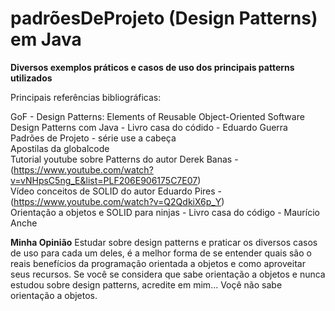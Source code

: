 # padrõesDeProjeto (Design Patterns) em Java
<b>Diversos exemplos práticos e casos de uso dos principais patterns utilizados</b>

Principais referências bibliográficas:

GoF - Design Patterns: Elements of Reusable Object-Oriented Software
<br/>
Design Patterns com Java - Livro casa do códido - Eduardo Guerra
<br/>
Padrões de Projeto - série use a cabeça
<br/>
Apostilas da globalcode
<br/>
Tutorial youtube sobre Patterns do autor Derek Banas - (https://www.youtube.com/watch?v=vNHpsC5ng_E&list=PLF206E906175C7E07)
<br/>
Vídeo conceitos de SOLID do autor Eduardo Pires - (https://www.youtube.com/watch?v=Q2QdkiX6p_Y)
<br/>
Orientação a objetos e SOLID para ninjas - Livro casa do código - Maurício Anche
<br/>

<b>Minha Opinião</b>
Estudar sobre design patterns e praticar os diversos casos de uso para cada um deles, é a melhor forma de se entender quais são o reais benefícios da programação orientada a objetos e como aproveitar seus recursos.
Se você se considera que sabe orientação a objetos e nunca estudou sobre design patterns, acredite em mim... Voçê não sabe orientação a objetos.
  